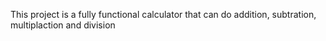 This project is a fully functional calculator that can do addition, subtration, multiplaction and division